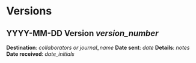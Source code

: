 # Versions

## YYYY-MM-DD Version *version_number*

**Destination**: *collaborators or journal_name*
**Date sent**: *date*
**Details**: *notes*
**Date received**: *date_initials*